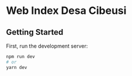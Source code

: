 # Web Index Desa Cibeusi
## Getting Started

First, run the development server:

```bash
npm run dev
# or
yarn dev
```

